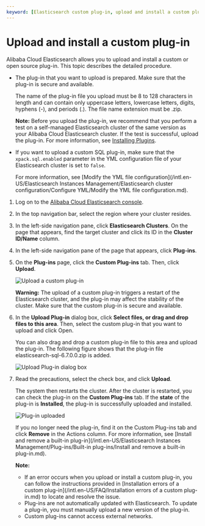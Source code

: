 ```yaml
---
keyword: [Elasticsearch custom plug-in, upload and install a custom plug-in]
---
```


# Upload and install a custom plug-in

Alibaba Cloud Elasticsearch allows you to upload and install a custom or open source plug-in. This topic describes the detailed procedure.

-   The plug-in that you want to upload is prepared. Make sure that the plug-in is secure and available.

    The name of the plug-in file you upload must be 8 to 128 characters in length and can contain only uppercase letters, lowercase letters, digits, hyphens \(-\), and periods \(.\). The file name extension must be .zip.

    **Note:** Before you upload the plug-in, we recommend that you perform a test on a self-managed Elasticsearch cluster of the same version as your Alibaba Cloud Elasticsearch cluster. If the test is successful, upload the plug-in. For more information, see [Installing Plugins](https://www.elastic.co/guide/en/elasticsearch/plugins/7.9/installation.html).

-   If you want to upload a custom SQL plug-in, make sure that the `xpack.sql.enabled` parameter in the YML configuration file of your Elasticsearch cluster is set to `false`.

    For more information, see [Modify the YML file configuration](/intl.en-US/Elasticsearch Instances Management/Elasticsearch cluster configuration/Configure YML/Modify the YML file configuration.md).


1.  Log on to the [Alibaba Cloud Elasticsearch console](https://elasticsearch.console.aliyun.com/#/home).

2.  In the top navigation bar, select the region where your cluster resides.

3.  In the left-side navigation pane, click **Elasticsearch Clusters**. On the page that appears, find the target cluster and click its ID in the **Cluster ID/Name** column.

4.  In the left-side navigation pane of the page that appears, click **Plug-ins**.

5.  On the **Plug-ins** page, click the **Custom Plug-ins** tab. Then, click **Upload**.

    ![Upload a custom plug-in](https://static-aliyun-doc.oss-cn-hangzhou.aliyuncs.com/assets/img/en-US/1667819951/p50444.png)

    **Warning:** The upload of a custom plug-in triggers a restart of the Elasticsearch cluster, and the plug-in may affect the stability of the cluster. Make sure that the custom plug-in is secure and available.

6.  In the **Upload Plug-in** dialog box, click **Select files, or drag and drop files to this area**. Then, select the custom plug-in that you want to upload and click Open.

    You can also drag and drop a custom plug-in file to this area and upload the plug-in. The following figure shows that the plug-in file elasticsearch-sql-6.7.0.0.zip is added.

    ![Upload Plug-in dialog box](https://static-aliyun-doc.oss-cn-hangzhou.aliyuncs.com/assets/img/en-US/1667819951/p50445.png)

7.  Read the precautions, select the check box, and click **Upload**.

    The system then restarts the cluster. After the cluster is restarted, you can check the plug-in on the **Custom Plug-ins** tab. If the **state** of the plug-in is **Installed**, the plug-in is successfully uploaded and installed.

    ![Plug-in uploaded](https://static-aliyun-doc.oss-cn-hangzhou.aliyuncs.com/assets/img/en-US/1667819951/p50464.png)

    If you no longer need the plug-in, find it on the Custom Plug-ins tab and click **Remove** in the Actions column. For more information, see [Install and remove a built-in plug-in](/intl.en-US/Elasticsearch Instances Management/Plug-ins/Built-in plug-ins/Install and remove a built-in plug-in.md).

    **Note:**

    -   If an error occurs when you upload or install a custom plug-in, you can follow the instructions provided in [Installation errors of a custom plug-in](/intl.en-US/FAQ/Installation errors of a custom plug-in.md) to locate and resolve the issue.
    -   Plug-ins are not automatically updated with Elasticsearch. To update a plug-in, you must manually upload a new version of the plug-in.
    -   Custom plug-ins cannot access external networks.

